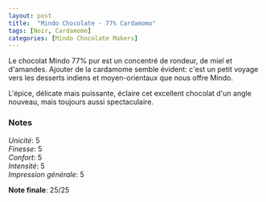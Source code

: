 ```yaml
---
layout: post
title:  "Mindo Chocolate - 77% Cardamomo"
tags: [Noir, Cardamome] 
categories: [Mindo Chocolate Makers]
---
```


Le chocolat Mindo 77% pur est un concentré de rondeur, de miel et d'amandes.
Ajouter de la cardamome semble évident: c'est un petit voyage vers les desserts indiens et moyen-orientaux que nous offre Mindo. 

L'épice, délicate mais puissante, éclaire cet excellent chocolat d'un angle nouveau, mais toujours aussi spectaculaire.


### Notes

_Unicité_: 5  
_Finesse_: 5  
_Confort_: 5  
_Intensité_: 5  
_Impression générale_: 5

**Note finale**: 25/25